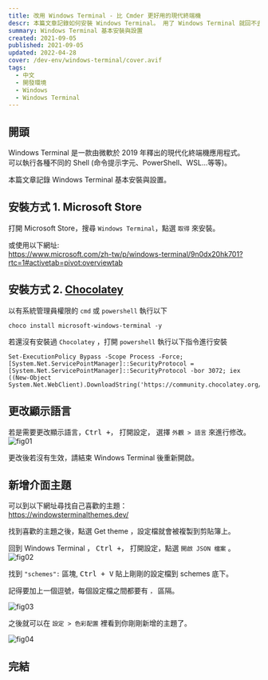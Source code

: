 ```yaml
---
title: 改用 Windows Terminal - 比 Cmder 更好用的現代終端機
descr: 本篇文章記錄如何安裝 Windows Terminal。 用了 Windows Terminal 就回不去 Cmder 了。 Windows Terminal 是一款由微軟於 2019 年釋出的現代化終端機應用程式，可以執行各種不同的 Shell。
summary: Windows Terminal 基本安裝與設置
created: 2021-09-05
published: 2021-09-05
updated: 2022-04-28
cover: /dev-env/windows-terminal/cover.avif
tags:
  - 中文
  - 開發環境
  - Windows
  - Windows Terminal
---
```


## 開頭

Windows Terminal 是一款由微軟於 2019 年釋出的現代化終端機應用程式。  
可以執行各種不同的 Shell (命令提示字元、PowerShell、WSL...等等)。

本篇文章記錄 Windows Terminal 基本安裝與設置。

## 安裝方式 1. Microsoft Store

打開 Microsoft Store，搜尋 `Windows Terminal`，點選 `取得` 來安裝。

或使用以下網址:  
https://www.microsoft.com/zh-tw/p/windows-terminal/9n0dx20hk701?rtc=1#activetab=pivot:overviewtab

## 安裝方式 2. [Chocolatey](https://chocolatey.org/install)

以有系統管理員權限的 `cmd` 或 `powershell` 執行以下

```shell
choco install microsoft-windows-terminal -y
```

若還沒有安裝過 `Chocolatey` ，打開 `powershell` 執行以下指令進行安裝

```shell
Set-ExecutionPolicy Bypass -Scope Process -Force; [System.Net.ServicePointManager]::SecurityProtocol = [System.Net.ServicePointManager]::SecurityProtocol -bor 3072; iex ((New-Object System.Net.WebClient).DownloadString('https://community.chocolatey.org/install.ps1'))
```

## 更改顯示語言

若是需要更改顯示語言，<kbd>Ctrl +，</kbd> 打開設定， 選擇 `外觀 > 語言` 來進行修改。
![fig01](windows-terminal/fig01.avif)

更改後若沒有生效，請結束 Windows Terminal 後重新開啟。

## 新增介面主題

可以到以下網址尋找自己喜歡的主題：  
https://windowsterminalthemes.dev/

找到喜歡的主題之後，點選 Get theme ，設定檔就會被複製到剪貼簿上。

回到 Windows Terminal ， <kbd>Ctrl +，</kbd> 打開設定，點選 `開啟 JSON 檔案` 。
![fig02](windows-terminal/fig02.avif)

找到 `"schemes":` 區塊, <kbd>Ctrl + V</kbd> 貼上剛剛的設定檔到 schemes 底下。

記得要加上一個逗號，每個設定檔之間都要有 `，` 區隔。

![fig03](windows-terminal/fig03.avif)

之後就可以在 `設定 > 色彩配置` 裡看到你剛剛新增的主題了。

![fig04](windows-terminal/fig04.avif)

## 完結
